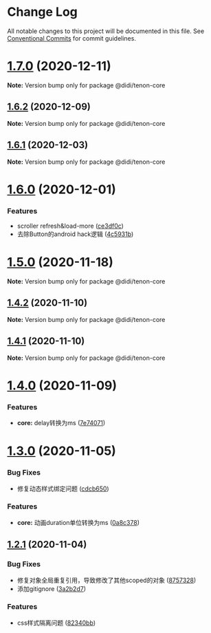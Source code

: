 # Change Log

All notable changes to this project will be documented in this file.
See [Conventional Commits](https://conventionalcommits.org) for commit guidelines.

# [1.7.0](https://git.xiaojukeji.com/tenon/tenon-next/compare/v1.6.2...v1.7.0) (2020-12-11)

**Note:** Version bump only for package @didi/tenon-core





## [1.6.2](https://git.xiaojukeji.com/tenon/tenon-next/compare/v1.6.1...v1.6.2) (2020-12-09)

**Note:** Version bump only for package @didi/tenon-core





## [1.6.1](https://git.xiaojukeji.com/tenon/tenon-next/compare/v1.6.0...v1.6.1) (2020-12-03)

**Note:** Version bump only for package @didi/tenon-core





# [1.6.0](https://git.xiaojukeji.com/tenon/tenon-next/compare/v1.5.0...v1.6.0) (2020-12-01)


### Features

* scroller refresh&load-more ([ce3df0c](https://git.xiaojukeji.com/tenon/tenon-next/commits/ce3df0c8373bbf89647d84a29102d4b7c324af3c))
* 去除Button的android hack逻辑 ([4c5931b](https://git.xiaojukeji.com/tenon/tenon-next/commits/4c5931beec47ab56fbc1178496ad8554d11674d8))





# [1.5.0](https://git.xiaojukeji.com/tenon/tenon-next/compare/v1.4.2...v1.5.0) (2020-11-18)

**Note:** Version bump only for package @didi/tenon-core





## [1.4.2](https://git.xiaojukeji.com/tenon/tenon-next/compare/v1.4.1...v1.4.2) (2020-11-10)

**Note:** Version bump only for package @didi/tenon-core





## [1.4.1](https://git.xiaojukeji.com/tenon/tenon-next/compare/v1.4.0...v1.4.1) (2020-11-10)

**Note:** Version bump only for package @didi/tenon-core





# [1.4.0](https://git.xiaojukeji.com/tenon/tenon-next/compare/v1.3.0...v1.4.0) (2020-11-09)


### Features

* **core:** delay转换为ms ([7e74071](https://git.xiaojukeji.com/tenon/tenon-next/commits/7e740715ff1c1c46d5a69533541463b4ac852b77))





# [1.3.0](https://git.xiaojukeji.com/tenon/tenon-next/compare/v1.2.1...v1.3.0) (2020-11-05)


### Bug Fixes

* 修复动态样式绑定问题 ([cdcb650](https://git.xiaojukeji.com/tenon/tenon-next/commits/cdcb6504d687e8cc7dfcbf134af3ec53268a27b1))


### Features

* **core:** 动画duration单位转换为ms ([0a8c378](https://git.xiaojukeji.com/tenon/tenon-next/commits/0a8c3781d4c225dd91eca035f885b3685f7446e4))





## [1.2.1](https://git.xiaojukeji.com/tenon/tenon-next/compare/v1.1.4...v1.2.1) (2020-11-04)


### Bug Fixes

* 修复对象全局重复引用，导致修改了其他scoped的对象 ([8757328](https://git.xiaojukeji.com/tenon/tenon-next/commits/8757328c7c552424554efad22b65d75aaa48040c))
* 添加gitignore ([3a2b2d7](https://git.xiaojukeji.com/tenon/tenon-next/commits/3a2b2d7f598655508c8242fa3ff33fc792f3753e))


### Features

* css样式隔离问题 ([82340bb](https://git.xiaojukeji.com/tenon/tenon-next/commits/82340bb3245e96053133a3ec11282c0172b5ba5b))
